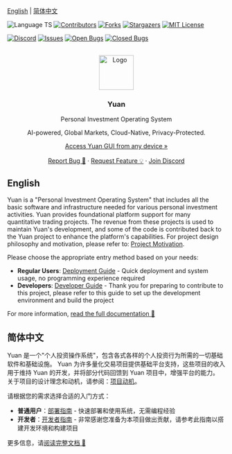 [English](./README.md) | [简体中文](#简体中文)

<a name="readme-top"></a>

![Language TS][language-shield]
[![Contributors](https://img.shields.io/github/all-contributors/No-Trade-No-Life/Yuan?color=ee8449&style=for-the-badge)](#contributors)
[![Forks][forks-shield]][forks-url]
[![Stargazers][stars-shield]][stars-url]
[![MIT License][license-shield]][license-url]

[![Discord](https://img.shields.io/discord/1141802173676654675?style=for-the-badge&logo=discord)](https://discord.gg/BRH2447DUV)
[![Issues][issues-shield]][issues-url]
[![Open Bugs][bugs-open-shield]][bugs-open-url]
[![Closed Bugs][bugs-closed-shield]][bugs-closed-url]

<br />
<div align="center">
  <img src="https://y.ntnl.io/yuan.svg" alt="Logo" width="80" height="80" />
  <h3 align="center">Yuan</h3>
  <p align="center">
    <p>Personal Investment Operating System</p>
    <p>AI-powered, Global Markets, Cloud-Native, Privacy-Protected.</p>
    <a align="center" href="https://y.ntnl.io">Access Yuan GUI from any device »</a>
    <br />
    <br />
    <a href="https://github.com/No-Trade-No-Life/Yuan/issues/new?assignees=&labels=bug&projects=&template=bug_report.yaml&title=bug%3A+%3Ctitle%3E">Report Bug 🐛</a>
    ·
    <a href="https://github.com/No-Trade-No-Life/Yuan/issues/new?assignees=&labels=enhancement&projects=&template=feature_request.yaml&title=feat%3A+%3Ctitle%3E">Request Feature 💡</a>
    ·
    <a href="https://discord.gg/BRH2447DUV">Join Discord</a>
  </p>
</div>

## English

Yuan is a "Personal Investment Operating System" that includes all the basic software and infrastructure needed for various personal investment activities.
Yuan provides foundational platform support for many quantitative trading projects. The revenue from these projects is used to maintain Yuan's development, and some of the code is contributed back to the Yuan project to enhance the platform's capabilities.
For project design philosophy and motivation, please refer to: [Project Motivation](docs/en/motivation.md).

Please choose the appropriate entry method based on your needs:

- **Regular Users**: [Deployment Guide](docs/en/deployment.md) - Quick deployment and system usage, no programming experience required
- **Developers**: [Developer Guide](docs/en/development.md) - Thank you for preparing to contribute to this project, please refer to this guide to set up the development environment and build the project

For more information, [read the full documentation 📖](docs/en/README.md)

## 简体中文

Yuan 是一个"个人投资操作系统"，包含各式各样的个人投资行为所需的一切基础软件和基础设施。
Yuan 为许多量化交易项目提供基础平台支持，这些项目的收入用于维持 Yuan 的开发，并将部分代码回馈到 Yuan 项目中，增强平台的能力。
关于项目的设计理念和动机，请参阅：[项目动机](docs/zh-Hans/motivation.md)。

请根据您的需求选择合适的入门方式：

- **普通用户**：[部署指南](docs/zh-Hans/deployment.md) - 快速部署和使用系统，无需编程经验
- **开发者**：[开发者指南](docs/zh-Hans/development.md) - 非常感谢您准备为本项目做出贡献，请参考此指南以搭建开发环境和构建项目

更多信息，请[阅读完整文档 📖](docs/zh-Hans/README.md)

<!-- CONTRIBUTING -->

[license-shield]: https://img.shields.io/github/license/No-Trade-No-Life/Yuan.svg?style=for-the-badge
[license-url]: https://github.com/No-Trade-No-Life/Yuan/blob/main/LICENSE
[contributors-shield]: https://img.shields.io/github/contributors/No-Trade-No-Life/Yuan.svg?style=for-the-badge
[contributors-url]: https://github.com/No-Trade-No-Life/Yuan/graphs/contributors
[forks-shield]: https://img.shields.io/github/forks/No-Trade-No-Life/Yuan.svg?style=for-the-badge
[forks-url]: https://github.com/No-Trade-No-Life/Yuan/network/members
[stars-shield]: https://img.shields.io/github/stars/No-Trade-No-Life/Yuan.svg?style=for-the-badge
[stars-url]: https://github.com/No-Trade-No-Life/Yuan/stargazers
[issues-shield]: https://img.shields.io/github/issues/No-Trade-No-Life/Yuan.svg?style=for-the-badge&color=blue
[issues-url]: https://github.com/No-Trade-No-Life/Yuan/issues
[bugs-open-shield]: https://img.shields.io/github/issues/No-Trade-No-Life/Yuan/bug.svg?style=for-the-badge&color=yellow
[bugs-open-url]: https://github.com/No-Trade-No-Life/Yuan/issues?q=is%3Aissue+label%3Abug+is%3Aopen
[bugs-closed-shield]: https://img.shields.io/github/issues-closed/No-Trade-No-Life/Yuan/bug.svg?style=for-the-badge&color=success
[bugs-closed-url]: https://github.com/No-Trade-No-Life/Yuan/issues?q=is%3Aissue+label%3Abug+is%3Aclosed
[license-shield]: https://img.shields.io/github/license/No-Trade-No-Life/Yuan.svg?style=for-the-badge
[license-url]: https://github.com/No-Trade-No-Life/Yuan/blob/main/LICENSE.txt
[language-shield]: https://img.shields.io/badge/Language-TypeScript-blue?style=for-the-badge
